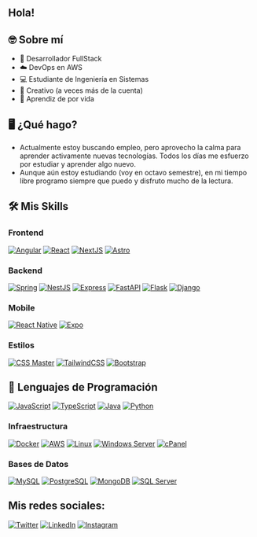 ## Hola!

## 🤓 Sobre mí 
* 🚀 Desarrollador FullStack
* ☁️ DevOps en AWS
* 💻 Estudiante de Ingeniería en Sistemas
* 🧠 Creativo (a veces más de la cuenta)
* 📓 Aprendiz de por vida

## 🖥️ ¿Qué hago?
* Actualmente estoy buscando empleo, pero aprovecho la calma para aprender activamente nuevas tecnologías. Todos los días me esfuerzo por estudiar y aprender algo nuevo.
* Aunque aún estoy estudiando (voy en octavo semestre), en mi tiempo libre programo siempre que puedo y disfruto mucho de la lectura.

## 🛠️ Mis Skills

### Frontend
[![Angular](https://img.shields.io/badge/Angular-DD0031?style=for-the-badge&logo=angular&logoColor=white)](https://angular.io/)
[![React](https://img.shields.io/badge/React-61DAFB?style=for-the-badge&logo=react&logoColor=black)](https://reactjs.org/)
[![NextJS](https://img.shields.io/badge/NextJS-000000?style=for-the-badge&logo=next.js&logoColor=white)](https://nextjs.org/)
[![Astro](https://img.shields.io/badge/Astro-000000?style=for-the-badge&logo=astro&logoColor=white)](https://astro.build/)

### Backend
[![Spring](https://img.shields.io/badge/Spring-6DB33F?style=for-the-badge&logo=spring&logoColor=white)](https://spring.io/)
[![NestJS](https://img.shields.io/badge/NestJS-E0234E?style=for-the-badge&logo=nestjs&logoColor=white)](https://nestjs.com/)
[![Express](https://img.shields.io/badge/Express-000000?style=for-the-badge&logo=express&logoColor=white)](https://expressjs.com/)
[![FastAPI](https://img.shields.io/badge/FastAPI-009688?style=for-the-badge&logo=fastapi&logoColor=white)](https://fastapi.tiangolo.com/)
[![Flask](https://img.shields.io/badge/Flask-000000?style=for-the-badge&logo=flask&logoColor=white)](https://flask.palletsprojects.com/)
[![Django](https://img.shields.io/badge/Django-092E20?style=for-the-badge&logo=django&logoColor=white)](https://www.djangoproject.com/)

### Mobile
[![React Native](https://img.shields.io/badge/React_Native-61DAFB?style=for-the-badge&logo=react&logoColor=black)](https://reactnative.dev/)
[![Expo](https://img.shields.io/badge/Expo-000020?style=for-the-badge&logo=expo&logoColor=white)](https://expo.dev/)

### Estilos
[![CSS Master](https://img.shields.io/badge/CSS%20Master-1572B6?style=for-the-badge&logo=css3&logoColor=white)](https://developer.mozilla.org/en-US/docs/Web/CSS)
[![TailwindCSS](https://img.shields.io/badge/TailwindCSS-06B6D4?style=for-the-badge&logo=tailwindcss&logoColor=white)](https://tailwindcss.com/)
[![Bootstrap](https://img.shields.io/badge/Bootstrap-7952B3?style=for-the-badge&logo=bootstrap&logoColor=white)](https://getbootstrap.com/)

## 🧠 Lenguajes de Programación
[![JavaScript](https://img.shields.io/badge/JavaScript-F7DF1E?style=for-the-badge&logo=javascript&logoColor=black)]()
[![TypeScript](https://img.shields.io/badge/TypeScript-007ACC?style=for-the-badge&logo=typescript&logoColor=white)]()
[![Java](https://img.shields.io/badge/Java-ED8B00?style=for-the-badge&logo=java&logoColor=white)]()
[![Python](https://img.shields.io/badge/Python-3776AB?style=for-the-badge&logo=python&logoColor=white)]()

### Infraestructura
[![Docker](https://img.shields.io/badge/Docker-2496ED?style=for-the-badge&logo=docker&logoColor=white)](https://www.docker.com/)
[![AWS](https://img.shields.io/badge/AWS-FF9900?style=for-the-badge&logo=amazonaws&logoColor=white)](https://aws.amazon.com/)
[![Linux](https://img.shields.io/badge/Linux-FCC624?style=for-the-badge&logo=linux&logoColor=black)](https://www.linux.org/)
[![Windows Server](https://img.shields.io/badge/Windows_Server-0078D6?style=for-the-badge&logo=windows&logoColor=white)](https://learn.microsoft.com/en-us/windows-server/)
[![cPanel](https://img.shields.io/badge/cPanel-FF6C2C?style=for-the-badge&logo=cpanel&logoColor=white)](https://cpanel.net/)

### Bases de Datos
[![MySQL](https://img.shields.io/badge/MySQL-4479A1?style=for-the-badge&logo=mysql&logoColor=white)](https://www.mysql.com/)
[![PostgreSQL](https://img.shields.io/badge/PostgreSQL-4169E1?style=for-the-badge&logo=postgresql&logoColor=white)](https://www.postgresql.org/)
[![MongoDB](https://img.shields.io/badge/MongoDB-47A248?style=for-the-badge&logo=mongodb&logoColor=white)](https://www.mongodb.com/)
[![SQL Server](https://img.shields.io/badge/SQL_Server-CC2927?style=for-the-badge&logo=microsoftsqlserver&logoColor=white)](https://www.microsoft.com/en-us/sql-server)

## Mis redes sociales:
[![Twitter](https://img.shields.io/badge/Twitter-1DA1F2?style=for-the-badge&logo=twitter&logoColor=white)](https://x.com/ThJuanKb)
[![LinkedIn](https://img.shields.io/badge/LinkedIn-0A66C2?style=for-the-badge&logo=linkedin&logoColor=white)](https://linkedin.com/in/thjuank)
[![Instagram](https://img.shields.io/badge/Instagram-E4405F?style=for-the-badge&logo=instagram&logoColor=white)](https://instagram.com/thjuank)
